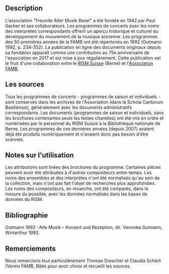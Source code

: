 ## Description
L'association "Freunde Alter Musik Basel" a été fondée en 1942 par Paul Sacher et ses collaborateurs. Les programmes de concerts avec les noms des interprètes correspondants offrent un aperçu historique et culturel du développement du mouvement de la musique ancienne. Les programmes des 50 premières années de la FAMB ont été répertoriés en 1992 (Gutmann 1992, p. 234-352). La publication en ligne des documents originaux depuis sa fondation apparaît comme une contribution au 75e anniversaire de l'association en 2017 et est mise à jour régulièrement. Cette publication est le fruit d'une collaboration entre le [RISM Suisse](https://rism-ch.org) (Berne) et l'[Association FAMB](http://www.famb.ch/).

## Les sources
Tous les programmes de concerts - programmes de saison et individuels - sont conservés dans les archives de l'Association (dans la Schola Cantorum Basiliensis), généralement avec les documents administratifs correspondants. Les documents (programmes de saison et individuels, sans les brochures contenantes seuls les textes chantées) ont été mis en ordre et numérisées par le personnel du RISM Suisse à la Bibliothèque nationale de Berne. Les programmes de ces dernières années (depuis 2007) avaient déjà été produits numériquement et n'avaient donc pas besoin d'être scannés.

## Notes sur l'utilisation
Les attributions sont tirées des brochures du programme. Certaines pièces peuvent avoir été attribuées à d'autres compositeurs entre-temps. Les noms des ensembles et des interprètes n'ont été normalisés qu'au sein de la collection, mais n'ont pas fait l'objet de recherches plus approfondies. Les noms des compositeurs, en revanche, ont été comparés, dans la mesure du possible, avec les données normalisés dans les bases de données du RISM.

## Bibliographie
Gutmann 1992 : Alte Musik – Konzert und Rezeption, dir. Veronika Gutmann, Winterthur 1992.

## Remerciements
Nous remercions tout particulièrement Thomas Drescher et Claudia Schärli (Verein FAMB, Bâle) pour avoir choisi et recueilli les sources.
